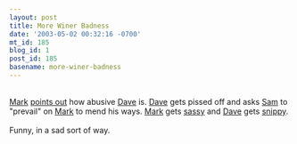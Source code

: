 ```yaml
---
layout: post
title: More Winer Badness
date: '2003-05-02 00:32:16 -0700'
mt_id: 185
blog_id: 1
post_id: 185
basename: more-winer-badness
---
```

<br /><a href="http://www.diveintomark.org/">Mark</a> <a href="http://diveintomark.org/archives/2003/04/21/whats_your_winer_number.html">points out</a> how abusive <a href="http://www.scripting.com/">Dave</a> is. <a href="http://www.scripting.com/">Dave</a> gets pissed off and asks <a href="http://intertwingly.net/blog/">Sam</a> to "prevail" on <a href="http://www.diveintomark.org/">Mark</a> to mend his ways. <a href="http://www.diveintomark.org/">Mark</a> gets <a href="http://diveintomark.org/archives/2003/05/02/but_now_it_is_somehow_my_fault.html">sassy</a> and <a href="http://www.scripting.com/">Dave</a> gets <a href="http://diveintomark.org/archives/2003/05/02/but_now_it_is_somehow_my_fault.html#c001654">snippy</a>.<br /><br />Funny, in a sad sort of way.<br /><br /><br />

